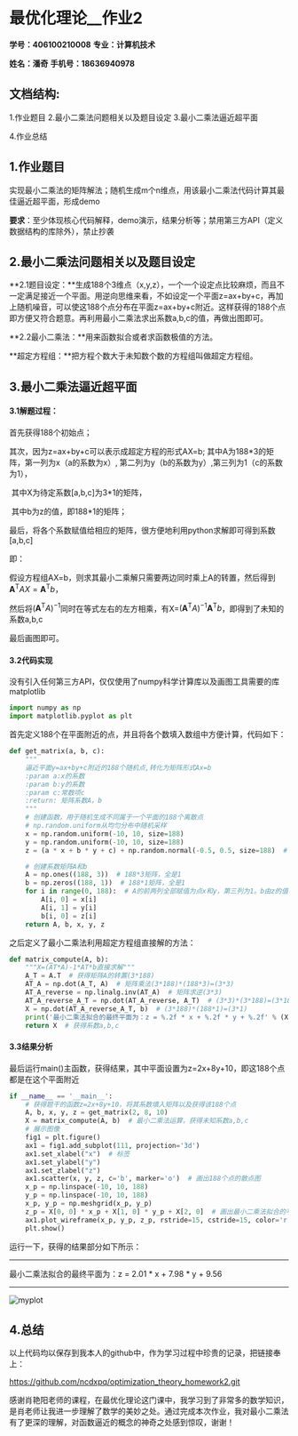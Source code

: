 # 						  最优化理论__作业2

**学号：406100210008**  					**专业：计算机技术**

**姓名：潘奇**   									  **手机号：18636940978**

## 文档结构:

1.作业题目	2.最小二乘法问题相关以及题目设定	3.最小二乘法逼近超平面

4.作业总结

## 1.作业题目

实现最小二乘法的矩阵解法；随机生成m个n维点，用该最小二乘法代码计算其最佳逼近超平面，形成demo 

**要求**：至少体现核心代码解释，demo演示，结果分析等；禁用第三方API（定义数据结构的库除外），禁止抄袭

## 2.最小二乘法问题相关以及题目设定

**2.1题目设定：**生成188个3维点（x,y,z），一个一个设定点比较麻烦，而且不一定满足接近一个平面。用逆向思维来看，不如设定一个平面z=ax+by+c，再加上随机噪音，可以使这188个点分布在平面z=ax+by+c附近。这样获得的188个点即方便又符合题意。再利用最小二乘法求出系数a,b,c的值，再做出图即可。

**2.2最小二乘法：**用来函数拟合或者求函数极值的方法。

**超定方程组：**把方程个数大于未知数个数的方程组叫做超定方程组。



## 3.最小二乘法逼近超平面

#### 3.1解题过程：

首先获得188个初始点；

其次，因为z=ax+by+c可以表示成超定方程的形式AX=b;  其中A为188*3的矩阵，第一列为x（a的系数为x）,			第二列为y（b的系数为y）,第三列为1（c的系数为1），

​			其中X为待定系数[a,b,c]为3*1的矩阵，

​			其中b为z的值，即188*1的矩阵；

最后，将各个系数赋值给相应的矩阵，很方便地利用python求解即可得到系数[a,b,c]

即：

假设方程组AX=b，则求其最小二乘解只需要两边同时乘上A的转置，然后得到$\mathbf{A}^\mathrm{T}AX=\mathbf{A}^\mathrm{T}b$，

然后将$(\mathbf{A}^\mathrm{T}A)^{-1}$同时在等式左右的左方相乘，有X=$(\mathbf{A}^\mathrm{T}A)^{-1}$$\mathbf{A}^\mathrm{T}b$，即得到了未知的系数a,b,c

最后画图即可。

#### 3.2代码实现

没有引入任何第三方API，仅仅使用了numpy科学计算库以及画图工具需要的库matplotlib

```python
import numpy as np
import matplotlib.pyplot as plt
```

首先定义188个在平面附近的点，并且将各个数填入数组中方便计算，代码如下：

```python
def get_matrix(a, b, c):
    """
    逼近平面y=ax+by+c附近的188个随机点,转化为矩阵形式Ax=b
    :param a:x的系数
    :param b:y的系数
    :param c:常数项c
    :return: 矩阵系数A，b
    """
    # 创建函数，用于随机生成不同属于一个平面的188个离散点
    # np.random.uniform从均匀分布中随机采样
    x = np.random.uniform(-10, 10, size=188)
    y = np.random.uniform(-10, 10, size=188)
    z = (a * x + b * y + c) + np.random.normal(-0.5, 0.5, size=188)  # 加上了随机噪音

    # 创建系数矩阵A和b
    A = np.ones((188, 3))  # 188*3矩阵，全是1
    b = np.zeros((188, 1))  # 188*1矩阵，全是1
    for i in range(0, 188):  # A的前两列全部赋值为点x和y，第三列为1。b由z的值确定
        A[i, 0] = x[i]
        A[i, 1] = y[i]
        b[i, 0] = z[i]
    return A, b, x, y, z

```



之后定义了最小二乘法利用超定方程组直接解的方法：

```python
def matrix_compute(A, b):
    """X=(AT*A)-1*AT*b直接求解"""
    A_T = A.T  # 获得矩阵A的转置(3*188)
    AT_A = np.dot(A_T, A)  # 矩阵乘法(3*188)*(188*3)=(3*3)
    AT_A_reverse = np.linalg.inv(AT_A)  # 矩阵求逆(3*3)
    AT_A_reverse_A_T = np.dot(AT_A_reverse, A_T)  # (3*3)*(3*188)=(3*188)
    X = np.dot(AT_A_reverse_A_T, b)  # (3*188)*(188*1)=(3*1)
    print('最小二乘法拟合的最终平面为：z = %.2f * x + %.2f * y + %.2f' % (X[0, 0], X[1, 0], X[2, 0]))
    return X  # 获得系数a,b,c

```

#### 3.3结果分析

最后运行main()主函数，获得结果，其中平面设置为z=2x+8y+10，即这188个点都是在这个平面附近

```python
if __name__ == '__main__':
    # 获得题干的函数z=2x+8y+10，将其系数填入矩阵以及获得该188个点
    A, b, x, y, z = get_matrix(2, 8, 10)
    X = matrix_compute(A, b)  # 最小二乘法运算，获得未知系数a,b,c
    # 展示图像
    fig1 = plt.figure()
    ax1 = fig1.add_subplot(111, projection='3d')
    ax1.set_xlabel("x")  # 标签
    ax1.set_ylabel("y")
    ax1.set_zlabel("z")
    ax1.scatter(x, y, z, c='b', marker='o')  # 画出188个点的散点图
    x_p = np.linspace(-10, 10, 188)
    y_p = np.linspace(-10, 10, 188)
    x_p, y_p = np.meshgrid(x_p, y_p)
    z_p = X[0, 0] * x_p + X[1, 0] * y_p + X[2, 0]  # 画出最小二乘法拟合的平面
    ax1.plot_wireframe(x_p, y_p, z_p, rstride=15, cstride=15, color='r')
    plt.show()
```

运行一下，获得的结果部分如下所示：

-----------------------------------------------------------------------------------------------------------------------------------------------------------

最小二乘法拟合的最终平面为：z = 2.01 * x + 7.98 * y + 9.56

-----------------------------------------------------------------------------------------------------------------------------------------------------------

![myplot](C:\Users\枫\Desktop\myplot.png)



## 4.总结

以上代码均以保存到我本人的github中，作为学习过程中珍贵的记录，把链接奉上：

https://github.com/ncdxpq/optimization_theory_homework2.git

感谢肖艳阳老师的课程，在最优化理论这门课中，我学习到了非常多的数学知识，是肖老师让我进一步理解了数学的美妙之处。通过完成本次作业，我对最小二乘法有了更深的理解，对函数逼近的概念的神奇之处感到惊叹，谢谢！

